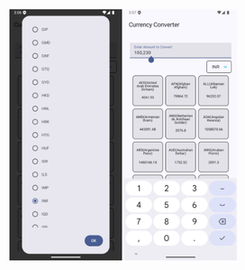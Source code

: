 
<img src="choosecurrencyscreen_ss.png" alt="choosecurrencyscreen_ss" width="200"/>

<img src="mainscreen_ss.png" alt="mainscreen_ss" width="200"/>